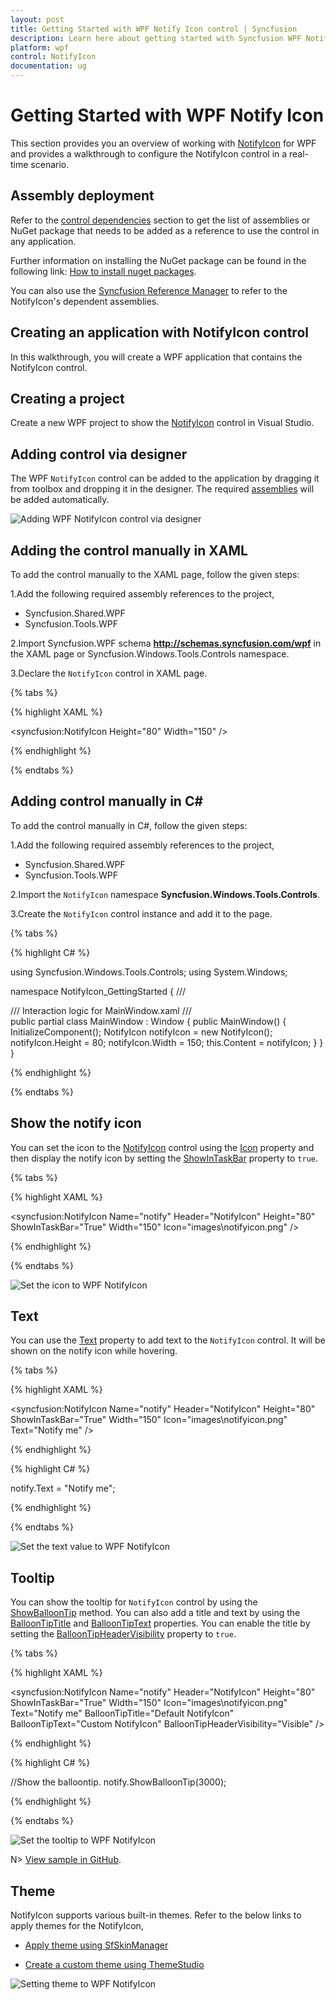 ```yaml
---
layout: post
title: Getting Started with WPF Notify Icon control | Syncfusion
description: Learn here about getting started with Syncfusion WPF Notify Icon control, its elements and more details.
platform: wpf
control: NotifyIcon
documentation: ug
---
```


# Getting Started with WPF Notify Icon

This section provides you an overview of working with [NotifyIcon](https://www.syncfusion.com/wpf-controls/notify-icon) for WPF and provides a walkthrough to configure the NotifyIcon control in a real-time scenario.

## Assembly deployment

Refer to the [control dependencies](https://help.syncfusion.com/wpf/control-dependencies#notifyicon) section to get the list of assemblies or NuGet package that needs to be added as a reference to use the control in any application.

Further information on installing the NuGet package can be found in the following link:
[How to install nuget packages](https://help.syncfusion.com/wpf/visual-studio-integration/nuget-packages).

You can also use the [Syncfusion Reference Manager](https://help.syncfusion.com/wpf/visual-studio-integration/visual-studio-extensions/add-references) to refer to the NotifyIcon's dependent assemblies.

## Creating an application with NotifyIcon control

In this walkthrough, you will create a WPF application that contains the NotifyIcon control.

## Creating a project

Create a new WPF project to show the [NotifyIcon](https://help.syncfusion.com/cr/wpf/Syncfusion.Windows.Tools.Controls.NotifyIcon.html) control in Visual Studio.

## Adding control via designer

The WPF `NotifyIcon` control can be added to the application by dragging it from toolbox and dropping it in the designer. The required [assemblies](https://help.syncfusion.com/wpf/control-dependencies#notifyicon) will be added automatically.

![Adding WPF NotifyIcon control via designer](Getting-Started_images/wpf-notifyicon-designer.png)

## Adding the control manually in XAML

To add the control manually to the XAML page, follow the given steps:

1.Add the following required assembly references to the project,

* Syncfusion.Shared.WPF
* Syncfusion.Tools.WPF

2.Import Syncfusion.WPF schema **http://schemas.syncfusion.com/wpf** in the XAML page or Syncfusion.Windows.Tools.Controls namespace.

3.Declare the `NotifyIcon` control in XAML page.

{% tabs %}

{% highlight XAML %}

<Window
        xmlns="http://schemas.microsoft.com/winfx/2006/xaml/presentation"
        xmlns:x="http://schemas.microsoft.com/winfx/2006/xaml"
        xmlns:d="http://schemas.microsoft.com/expression/blend/2008"
        xmlns:mc="http://schemas.openxmlformats.org/markup-compatibility/2006"
        xmlns:local="clr-namespace:NotifyIcon_GettingStarted"
        xmlns:syncfusion="http://schemas.syncfusion.com/wpf" x:Class="NotifyIcon_GettingStarted.MainWindow"
        mc:Ignorable="d"
        Title="MainWindow" Height="450" Width="800">
    <Grid>
        <syncfusion:NotifyIcon Height="80" Width="150" />
    </Grid>
</Window>

{% endhighlight %}

{% endtabs %}

## Adding control manually in C#

To add the control manually in C#, follow the given steps:

1.Add the following required assembly references to the project,

* Syncfusion.Shared.WPF
* Syncfusion.Tools.WPF

2.Import the `NotifyIcon` namespace **Syncfusion.Windows.Tools.Controls**.

3.Create the `NotifyIcon` control instance and add it to the page.

{% tabs %}

{% highlight C# %}

using Syncfusion.Windows.Tools.Controls;
using System.Windows;

namespace NotifyIcon_GettingStarted
{
    /// <summary>
    /// Interaction logic for MainWindow.xaml
    /// </summary>
    public partial class MainWindow : Window
    {
        public MainWindow()
        {
            InitializeComponent();
            NotifyIcon notifyIcon = new NotifyIcon();
            notifyIcon.Height = 80;
            notifyIcon.Width = 150;
            this.Content = notifyIcon;
        }
    }
}

{% endhighlight %}

{% endtabs %}

## Show the notify icon

You can set the icon to the [NotifyIcon](https://help.syncfusion.com/cr/wpf/Syncfusion.Windows.Tools.Controls.NotifyIcon.html) control using the [Icon](https://help.syncfusion.com/cr/wpf/Syncfusion.Windows.Tools.Controls.NotifyIcon.html#Syncfusion_Windows_Tools_Controls_NotifyIcon_Icon) property and then display the notify icon by setting the [ShowInTaskBar](https://help.syncfusion.com/cr/wpf/Syncfusion.Windows.Tools.Controls.NotifyIcon.html#Syncfusion_Windows_Tools_Controls_NotifyIcon_ShowInTaskBar) property to `true`.

{% tabs %}

{% highlight XAML %}

<syncfusion:NotifyIcon Name="notify" Header="NotifyIcon" Height="80" ShowInTaskBar="True" Width="150" Icon="images\notifyicon.png" />

{% endhighlight %}

{% endtabs %}

![Set the icon to WPF NotifyIcon](Getting-Started_images/wpf-notifyicon-icon.png)

## Text

You can use the [Text](https://help.syncfusion.com/cr/wpf/Syncfusion.Windows.Tools.Controls.NotifyIcon.html#Syncfusion_Windows_Tools_Controls_NotifyIcon_Text) property to add text to the `NotifyIcon` control. It will be shown on the notify icon while hovering.

{% tabs %}

{% highlight XAML %}

<syncfusion:NotifyIcon Name="notify" Header="NotifyIcon" Height="80" ShowInTaskBar="True" Width="150" Icon="images\notifyicon.png" Text="Notify me" />

{% endhighlight %}

{% highlight C# %}

notify.Text = "Notify me";

{% endhighlight %}

{% endtabs %}

![Set the text value to WPF NotifyIcon](Getting-Started_images/wpf-notifyicon-text.png)

## Tooltip

You can show the tooltip for `NotifyIcon` control by using the [ShowBalloonTip](https://help.syncfusion.com/cr/wpf/Syncfusion.Windows.Tools.Controls.NotifyIcon.html#Syncfusion_Windows_Tools_Controls_NotifyIcon_ShowBalloonTip_System_Int32_) method. You can also add a title and text by using the [BalloonTipTitle](https://help.syncfusion.com/cr/wpf/Syncfusion.Windows.Tools.Controls.NotifyIcon.html#Syncfusion_Windows_Tools_Controls_NotifyIcon_BalloonTipTitle) and [BalloonTipText](https://help.syncfusion.com/cr/wpf/Syncfusion.Windows.Tools.Controls.NotifyIcon.html#Syncfusion_Windows_Tools_Controls_NotifyIcon_BalloonTipText) properties. You can enable the title by setting the [BalloonTipHeaderVisibility](https://help.syncfusion.com/cr/wpf/Syncfusion.Windows.Tools.Controls.NotifyIcon.html#Syncfusion_Windows_Tools_Controls_NotifyIcon_BalloonTipHeaderVisibility) property to `true`.

{% tabs %}

{% highlight XAML %}

<syncfusion:NotifyIcon Name="notify" Header="NotifyIcon" Height="80" ShowInTaskBar="True" Width="150" 
                       Icon="images\notifyicon.png" Text="Notify me"
                       BalloonTipTitle="Default NotifyIcon" BalloonTipText="Custom NotifyIcon" 
                       BalloonTipHeaderVisibility="Visible" />

{% endhighlight %}

{% highlight C# %}

//Show the balloontip.
notify.ShowBalloonTip(3000);

{% endhighlight %}

{% endtabs %}

![Set the tooltip to WPF NotifyIcon](Getting-Started_images/wpf-notifyicon-tooltip.png)

N> [View sample in GitHub](https://github.com/SyncfusionExamples/GettingStarted-WPF-NotifyIcon).

## Theme

NotifyIcon supports various built-in themes. Refer to the below links to apply themes for the NotifyIcon,

  * [Apply theme using SfSkinManager](https://help.syncfusion.com/wpf/themes/skin-manager)
	
  * [Create a custom theme using ThemeStudio](https://help.syncfusion.com/wpf/themes/theme-studio#creating-custom-theme)

  ![Setting theme to WPF NotifyIcon](Getting-Started_images/wpf-notifyicon-theme.png)